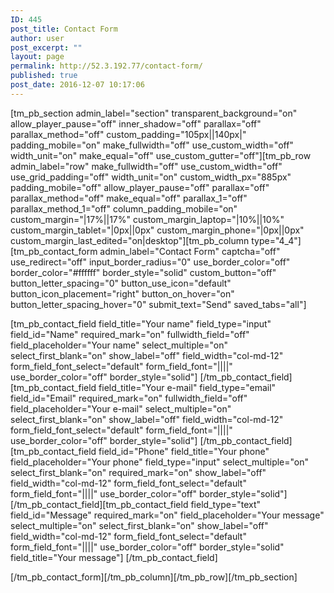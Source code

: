 ```yaml
---
ID: 445
post_title: Contact Form
author: user
post_excerpt: ""
layout: page
permalink: http://52.3.192.77/contact-form/
published: true
post_date: 2016-12-07 10:17:06
---
```

[tm_pb_section admin_label="section" transparent_background="on" allow_player_pause="off" inner_shadow="off" parallax="off" parallax_method="off" custom_padding="105px||140px|" padding_mobile="on" make_fullwidth="off" use_custom_width="off" width_unit="on" make_equal="off" use_custom_gutter="off"][tm_pb_row admin_label="row" make_fullwidth="off" use_custom_width="off" use_grid_padding="off" width_unit="on" custom_width_px="885px" padding_mobile="off" allow_player_pause="off" parallax="off" parallax_method="off" make_equal="off" parallax_1="off" parallax_method_1="off" column_padding_mobile="on" custom_margin="|17%||17%" custom_margin_laptop="|10%||10%" custom_margin_tablet="|0px||0px" custom_margin_phone="|0px||0px" custom_margin_last_edited="on|desktop"][tm_pb_column type="4_4"][tm_pb_contact_form admin_label="Contact Form" captcha="off" use_redirect="off" input_border_radius="0" use_border_color="off" border_color="#ffffff" border_style="solid" custom_button="off" button_letter_spacing="0" button_use_icon="default" button_icon_placement="right" button_on_hover="on" button_letter_spacing_hover="0" submit_text="Send" saved_tabs="all"]

[tm_pb_contact_field field_title="Your name" field_type="input" field_id="Name" required_mark="on" fullwidth_field="off" field_placeholder="Your name" select_multiple="on" select_first_blank="on" show_label="off" field_width="col-md-12" form_field_font_select="default" form_field_font="||||" use_border_color="off" border_style="solid"] [/tm_pb_contact_field][tm_pb_contact_field field_title="Your e-mail" field_type="email" field_id="Email" required_mark="on" fullwidth_field="off" field_placeholder="Your e-mail" select_multiple="on" select_first_blank="on" show_label="off" field_width="col-md-12" form_field_font_select="default" form_field_font="||||" use_border_color="off" border_style="solid"] [/tm_pb_contact_field][tm_pb_contact_field field_id="Phone" field_title="Your phone" field_placeholder="Your phone" field_type="input" select_multiple="on" select_first_blank="on" required_mark="on" show_label="off" field_width="col-md-12" form_field_font_select="default" form_field_font="||||" use_border_color="off" border_style="solid"] [/tm_pb_contact_field][tm_pb_contact_field field_type="text" field_id="Message" required_mark="on" field_placeholder="Your message" select_multiple="on" select_first_blank="on" show_label="off" field_width="col-md-12" form_field_font_select="default" form_field_font="||||" use_border_color="off" border_style="solid" field_title="Your message"] [/tm_pb_contact_field]

[/tm_pb_contact_form][/tm_pb_column][/tm_pb_row][/tm_pb_section]